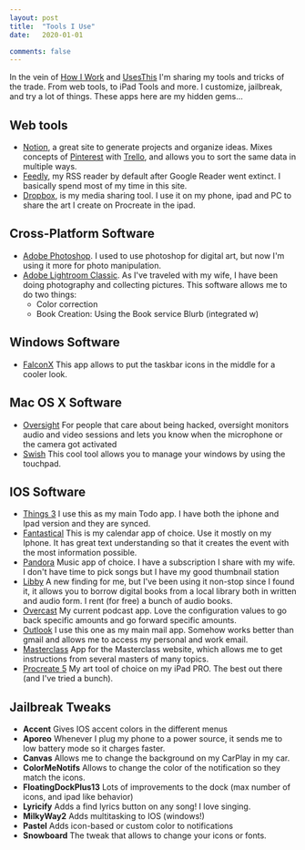 ```yaml
---
layout: post
title:  "Tools I Use"
date:   2020-01-01

comments: false
---
```


In the vein of [How I Work](https://lifehacker.com/c/how-i-work) and [UsesThis](https://usesthis.com/) I'm sharing my tools and tricks of the trade. From web tools, to iPad Tools and more. I customize, jailbreak, and try a lot of things.
These apps here are my hidden gems...

## Web tools
* [Notion](https://www.notion.so/), a great site to generate projects and organize ideas. Mixes concepts of [Pinterest](https://www.pinterest.com) with [Trello](https://www.trello.com), and allows you to sort the same data in multiple ways.
* [Feedly](https://feedly.com/), my RSS reader by default after Google Reader went extinct. I basically spend most of my time in this site.
* [Dropbox](https://www.dropbox.com/), is my media sharing tool. I use it on my phone, ipad and PC to share the art I create on Procreate in the ipad.

## Cross-Platform Software
* [Adobe Photoshop](http://adobe.com). I used to use photoshop for digital art, but now I'm using it more for photo manipulation.
* [Adobe Lightroom Classic](http://adobe.com). As I've traveled with my wife, I have been doing photography and collecting pictures. This software allows me to do two things:
  * Color correction
  * Book Creation: Using the Book service Blurb (integrated w)

## Windows Software
* [FalconX](https://chrisandriessen.nl/web/FalconX.html) This app allows to put the taskbar icons in the middle for a cooler look.

## Mac OS X Software
* [Oversight](https://objective-see.com/products/oversight.html) For people that care about being hacked, oversight monitors audio and video sessions and lets you know when the microphone or the camera got activated
* [Swish](https://highlyopinionated.co/swish/) This cool tool allows you to manage your windows by using the touchpad.


## IOS Software
* [Things 3](https://culturedcode.com/things/) I use this as my main Todo app. I have both the iphone and Ipad version and they are synced.
* [Fantastical](https://flexibits.com/fantastical) This is my calendar app of choice. Use it mostly on my Iphone. It has great text understanding so that it creates the event with the most information possible.
* [Pandora](https://www.pandora.com/) Music app of choice. I have a subscription I share with my wife. I don't have time to pick songs but I have my good thumbnail station
* [Libby](https://www.overdrive.com/apps/libby/) A new finding for me, but I've been using it non-stop since I found it, it allows you to borrow digital books from a local library both in written and audio form. I rent (for free) a bunch of audio books.
* [Overcast](https://overcast.fm/) My current podcast app. Love the configuration values to go back specific amounts and go forward specific amounts. 
* [Outlook](https://apps.apple.com/dz/app/microsoft-outlook/id951937596) I use this one as my main mail app. Somehow works better than gmail and allows me to access my personal and work email.
* [Masterclass](https://apps.apple.com/us/app/masterclass-learn-new-skills/id1273867416) App for the Masterclass website, which allows me to get instructions from several masters of many topics. 
* [Procreate 5](https://apps.apple.com/us/app/procreate/id425073498) My art tool of choice on my iPad PRO. The best out there (and I've tried a bunch).

## Jailbreak Tweaks
* **Accent** Gives IOS accent colors in the different menus
* **Aporeo** Whenever I plug my phone to a power source, it sends me to low battery mode so it charges faster.
* **Canvas** Allows me to change the background on my CarPlay in my car.
* **ColorMeNotifs** Allows to change the color of the notification so they match the icons.
* **FloatingDockPlus13** Lots of improvements to the dock (max number of icons, and ipad like behavior)
* **Lyricify** Adds a find lyrics button on any song! I love singing.
* **MilkyWay2** Adds multitasking to IOS (windows!)
* **Pastel** Adds icon-based or custom color to notifications
* **Snowboard** The tweak that allows to change your icons or fonts.
